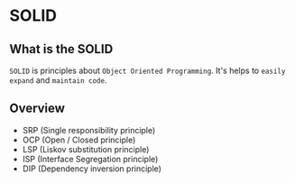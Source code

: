 # SOLID
## What is the SOLID
`SOLID` is principles about `Object Oriented Programming`. It's helps to `easily expand` and `maintain code`.

## Overview
- SRP (Single responsibility principle)
- OCP (Open / Closed principle)
- LSP (Liskov substitution principle)
- ISP (Interface Segregation principle)
- DIP (Dependency inversion principle)
